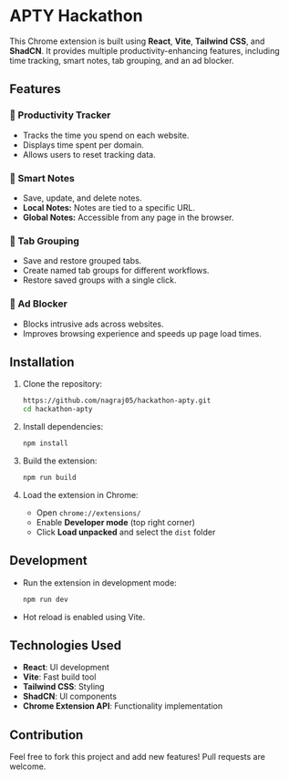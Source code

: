 # APTY Hackathon

This Chrome extension is built using **React**, **Vite**, **Tailwind CSS**, and **ShadCN**. It provides multiple productivity-enhancing features, including time tracking, smart notes, tab grouping, and an ad blocker.

## Features

### 🚀 Productivity Tracker
- Tracks the time you spend on each website.
- Displays time spent per domain.
- Allows users to reset tracking data.

### 📝 Smart Notes
- Save, update, and delete notes.
- **Local Notes:** Notes are tied to a specific URL.
- **Global Notes:** Accessible from any page in the browser.

### 📂 Tab Grouping
- Save and restore grouped tabs.
- Create named tab groups for different workflows.
- Restore saved groups with a single click.

### 🚫 Ad Blocker
- Blocks intrusive ads across websites.
- Improves browsing experience and speeds up page load times.

## Installation

1. Clone the repository:
   ```sh
   https://github.com/nagraj05/hackathon-apty.git
   cd hackathon-apty
   ```

2. Install dependencies:
   ```sh
   npm install
   ```

3. Build the extension:
   ```sh
   npm run build
   ```

4. Load the extension in Chrome:
   - Open `chrome://extensions/`
   - Enable **Developer mode** (top right corner)
   - Click **Load unpacked** and select the `dist` folder

## Development

- Run the extension in development mode:
  ```sh
  npm run dev
  ```
- Hot reload is enabled using Vite.

## Technologies Used
- **React**: UI development
- **Vite**: Fast build tool
- **Tailwind CSS**: Styling
- **ShadCN**: UI components
- **Chrome Extension API**: Functionality implementation

## Contribution
Feel free to fork this project and add new features! Pull requests are welcome.

